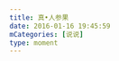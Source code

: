 ```yaml
---
title: 真•人参果
date: 2016-01-16 19:45:59
mCategories: [说说]
type: moment
---
```


<div id="pics-20160116194559"></div>

<script>
var data = [
    {"link": "2016-01-16_000000.webp", "type": "shuoshuo"},
    {"link": "2016-01-16_000001.webp", "type": "shuoshuo"},
    {"link": "2016-01-16_000002.webp", "type": "shuoshuo"},
    {"link": "2016-01-16_000003.webp", "type": "shuoshuo"}
];
picsRender(data, "pics-20160116194559");
</script>
